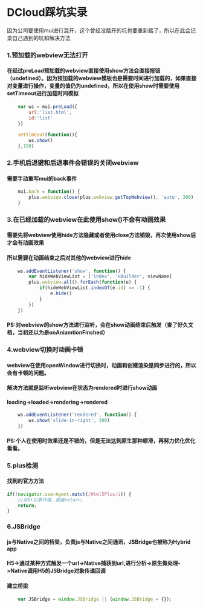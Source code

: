 # DCloud踩坑实录
因为公司要使用mui进行混开，这个曾经没踏开的坑也要重新踏了，所以在此会记录自己遇到的坑和解决方法
### 1.预加载的webview无法打开
#### 在经过preLoad预加载的webview直接使用show方法会直接报错（undefined）。因为预加载的webview模板也是需要时间进行加载的，如果直接对变量进行操作，变量的值仍为undefined，所以在使用show时需要使用setTimeout进行加载时间模拟
```javascript
	var ws = mui.preLoad({
		url:'list.html',
		id:'list'
	})
	
	setTimeout(function(){
		ws.show()
	},150)
```
### 2.手机后退键和后退事件会错误的关闭webview
#### 需要手动重写mui的back事件
```javascript
	mui.back = function() {
		plus.webview.close(plus.webview.getTopWebview(), 'auto', 300)
	}
```
### 3.在已经加载的webview在此使用show()不会有动画效果
#### 需要先将webview使用hide方法隐藏或者使用close方法销毁，再次使用show后才会有动画效果
#### 所以需要在动画结束之后对其他的webview进行hide
```javascript
	ws.addEventListener('show', function() {
		var hideWebViewList = ['index', 'HBuilder', viewName]
		plus.webview.all().forEach(function(e) {
			if(hideWebViewList.indexOf(e.id) == -1) {
				e.hide()
			}
		})
	})
```
#### PS:对webview的show方法进行监听，会在show动画结束后触发（查了好久文档，当初还以为是onAniamtionFinshed）
### 4.webview切换时动画卡顿
#### webview在使用openWindow进行切换时，动画和创建渲染是同步进行的，所以会有卡顿的问题。
#### 解决方法就是监听webview在状态为rendered时进行show动画
#### loading->loaded->rendering->rendered
```javascript
	ws.addEventListener('rendered', function() {
		ws.show('slide-in-right', 300)
	})
```
#### PS:个人在使用时效果还是不错的，但是无法达到原生那种顺滑，再努力优化优化看看。
### 5.plus检测
#### 找到的官方方法
```javascript
if(!navigator.userAgent.match(/Html5Plus/i)) {
	//非5+引擎环境，直接return;					
	return;									
}												
```
### 6.JSBridge
#### js与Native之间的桥梁，负责js与Native之间通讯，JSBridge也被称为Hybrid app
#### H5->通过某种方式触发一个url->Native捕获到url,进行分析->原生做处理->Native调用H5的JSBridge对象传递回调
#### 建立桥梁
```javascript
	var JSBridge = window.JSBridge || (window.JSBridge = {});
```